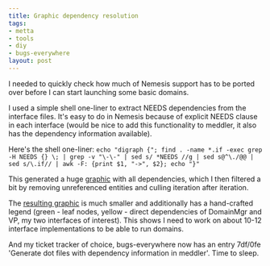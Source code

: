 ```yaml
--- 
title: Graphic dependency resolution
tags: 
- metta
- tools
- diy
- bugs-everywhere
layout: post
---
```

I needed to quickly check how much of Nemesis support has to be ported over
before I can start launching some basic domains.

I used a simple shell one-liner to extract NEEDS dependencies from the
interface files. It's easy to do in Nemesis because of explicit NEEDS clause
in each interface (would be nice to add this functionality to meddler, it also
has the dependency information available).

Here's the shell one-liner: `echo "digraph {"; find . -name *.if -exec grep -H
NEEDS {} \; | grep -v "\-\-" | sed s/ *NEEDS //g | sed s@^\./@@ | sed s/\.if//
| awk -F: {print $1, "->", $2}; echo "}"`

This generated a huge
[graphic](http://downloads.exquance.com/metta/needs_full.png) with all
dependencies, which I then filtered a bit by removing unreferenced entities
and culling iteration after iteration.

The [resulting graphic](http://downloads.exquance.com/metta/needs_boot.png) is
much smaller and additionally has a hand-crafted legend (green - leaf nodes,
yellow - direct dependencies of DomainMgr and VP, my two interfaces of
interest). This shows I need to work on about 10-12 interface implementations
to be able to run domains.

And my ticket tracker of choice, bugs-everywhere now has an entry 7df/0fe
'Generate dot files with dependency information in meddler'. Time to sleep.

